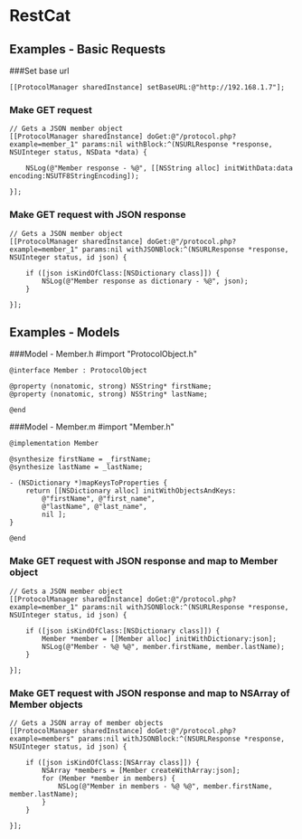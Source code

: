 RestCat
=========

Examples - Basic Requests
-----------

###Set base url
	
	[[ProtocolManager sharedInstance] setBaseURL:@"http://192.168.1.7"];

### Make GET request
	// Gets a JSON member object
	[[ProtocolManager sharedInstance] doGet:@"/protocol.php?example=member_1" params:nil withBlock:^(NSURLResponse *response, NSUInteger status, NSData *data) {

		NSLog(@"Member response - %@", [[NSString alloc] initWithData:data encoding:NSUTF8StringEncoding]);

	}];

### Make GET request with JSON response
	// Gets a JSON member object
	[[ProtocolManager sharedInstance] doGet:@"/protocol.php?example=member_1" params:nil withJSONBlock:^(NSURLResponse *response, NSUInteger status, id json) {

		if ([json isKindOfClass:[NSDictionary class]]) {
			NSLog(@"Member response as dictionary - %@", json);
		}

	}];



Examples - Models
-----------
###Model - Member.h
	#import "ProtocolObject.h"

	@interface Member : ProtocolObject

	@property (nonatomic, strong) NSString* firstName;
	@property (nonatomic, strong) NSString* lastName;

	@end

###Model - Member.m
	#import "Member.h"

	@implementation Member

	@synthesize firstName = _firstName;
	@synthesize lastName = _lastName;

	- (NSDictionary *)mapKeysToProperties {
		return [[NSDictionary alloc] initWithObjectsAndKeys:
			@"firstName", @"first_name",
			@"lastName", @"last_name",
			nil ];
	}

	@end

### Make GET request with JSON response and map to Member object
	// Gets a JSON member object
	[[ProtocolManager sharedInstance] doGet:@"/protocol.php?example=member_1" params:nil withJSONBlock:^(NSURLResponse *response, NSUInteger status, id json) {

		if ([json isKindOfClass:[NSDictionary class]]) {
			Member *member = [[Member alloc] initWithDictionary:json];
			NSLog(@"Member - %@ %@", member.firstName, member.lastName);
		}

	}];

### Make GET request with JSON response and map to NSArray of Member objects
	// Gets a JSON array of member objects
	[[ProtocolManager sharedInstance] doGet:@"/protocol.php?example=members" params:nil withJSONBlock:^(NSURLResponse *response, NSUInteger status, id json) {

		if ([json isKindOfClass:[NSArray class]]) {
			NSArray *members = [Member createWithArray:json];
			for (Member *member in members) {
				NSLog(@"Member in members - %@ %@", member.firstName, member.lastName);
			}
		}

	}];
